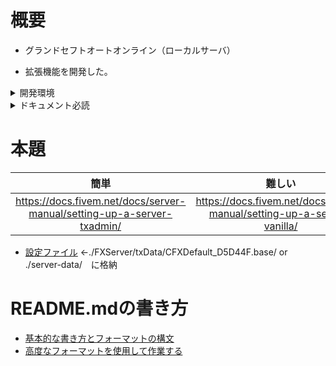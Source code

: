 # 概要
- グランドセフトオートオンライン（ローカルサーバ）

- 拡張機能を開発した。

<details>

<summary>開発環境</summary>

|エディター|言語|バージョン管理|データベース|
|:---|:---|:---|:---|
|vscode|Lua|gitbash|mysql|

</details>

<details>

<summary>ドキュメント必読</summary>

||Lua-document-version5.3|
|:---:|:---:|
|英語|http://www.lua.org/manual/5.3/|
|日本語|http://milkpot.sakura.ne.jp/lua/lua53_manual_ja.html#contents|

||mysql-document-version8.0|
|:---:|:---:|
|日本語|https://dev.mysql.com/doc/refman/8.0/ja/|

||fiveM-document|
|:---:|:---:|
|英語|https://docs.fivem.net/docs/|

</details>

# 本題
|簡単|難しい|
|:---:|:---:|
|https://docs.fivem.net/docs/server-manual/setting-up-a-server-txadmin/|https://docs.fivem.net/docs/server-manual/setting-up-a-server-vanilla/|

- [設定ファイル](https://github.com/kakusan0/server-data-key/blob/main/server.cfg) ←./FXServer/txData/CFXDefault_D5D44F.base/ or ./server-data/　に格納

# README.mdの書き方
- [基本的な書き方とフォーマットの構文](https://docs.github.com/ja/get-started/writing-on-github/getting-started-with-writing-and-formatting-on-github/basic-writing-and-formatting-syntax)
- [高度なフォーマットを使用して作業する](https://docs.github.com/ja/get-started/writing-on-github/working-with-advanced-formatting)